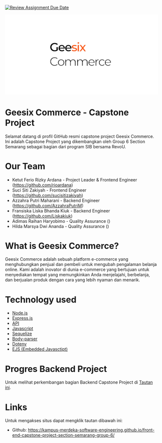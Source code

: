 [![Review Assignment Due Date](https://classroom.github.com/assets/deadline-readme-button-24ddc0f5d75046c5622901739e7c5dd533143b0c8e959d652212380cedb1ea36.svg)](https://classroom.github.com/a/yZWC7OmO)

![GeeSix Commerce Logo](./images/geesix.png)

# Geesix Commerce - Capstone Project
Selamat datang di profil GitHub resmi capstone project Geesix Commerce. Ini adalah Capstone Project yang dikembangkan oleh Group 6 Section Semarang sebagai bagian dari program SIB bersama RevoU.

# Our Team
- Ketut Ferio Rizky Ardana - Project Leader & Frontend Engineer (https://github.com/rioardana)
- Suci Siti Zakiyah - Frontend Engineer (https://github.com/sucisitizakiyah)
- Azzahra Putri Maharani - Backend Engineer (https://github.com/AzzahraPutriM)
- Fransiska Liska Bhanda Kiuk - Backend Engineer (https://github.com/Liskakiuk)
- Adimas Raihan Haryobimo - Quality Assurance ()
- Hilda Marsya Dwi Ananda - Quality Assurance ()


# What is Geesix Commerce?

Geesix Commerce adalah sebuah platform e-commerce yang menghubungkan penjual dan pembeli untuk mengubah pengalaman belanja online. Kami adalah inovator di dunia e-commerce yang bertujuan untuk menyediakan tempat yang memungkinkan Anda menjelajahi, berbelanja, dan berjualan produk dengan cara yang lebih nyaman dan menarik.

# Technology used

- [Node.js](https://nodejs.org/)
- [Express.js](https://expressjs.com/)
- [API](https://)
- [Javascript](https://javascript.com/)
- [Sequelize](https://sequelize.org/)
- [Body-parser](https://www.npmjs.com/package/body-parser)
- [Dotenv](https://www.dotenv.org/)
- [EJS (Embedded Javasctipt)](https://ejs.co/)

# Progres Backend Project
Untuk melihat perkembangan bagian Backend Capstone Project di [Tautan ini](https://github.com/Kampus-Merdeka-Software-Engineering/back-end-capstone-project-section-semarang-group-6.git).

# Links
Untuk mengakses situs dapat mengklik tautan dibawah ini:
- Github: https://kampus-merdeka-software-engineering.github.io/front-end-capstone-project-section-semarang-group-6/